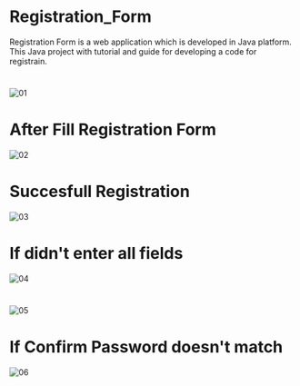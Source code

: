 # Registration_Form
Registration Form is a web application which is developed in Java platform. This Java project with tutorial and guide for developing a code for registrain.

#
![01](https://user-images.githubusercontent.com/93858302/219696589-8e1c1488-7105-49bc-8c75-28c19de13bd8.png)

# After Fill Registration Form
![02](https://user-images.githubusercontent.com/93858302/219696254-0595a78a-3912-48f2-9a05-d367f6b70b98.png)

# Succesfull Registration
![03](https://user-images.githubusercontent.com/93858302/219697089-b574bf7a-c2d4-4a66-b363-407411a2047e.png)

# If didn't enter all fields
![04](https://user-images.githubusercontent.com/93858302/219697367-176c3a52-a9fd-4be2-83ca-09a981c7b66b.png)

#
![05](https://user-images.githubusercontent.com/93858302/219697778-0091766e-d594-4df6-91f6-29f0f79b0311.png)

# If Confirm Password doesn't match
![06](https://user-images.githubusercontent.com/93858302/219698042-fe4a471a-3de3-4283-8a5a-16fe5106a360.png)
